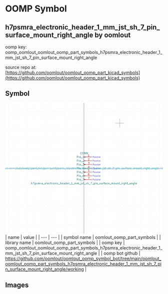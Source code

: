 # OOMP Symbol  
## h7psmra_electronic_header_1_mm_jst_sh_7_pin_surface_mount_right_angle  by oomlout  
  
oomp key: oomp_oomlout_oomlout_oomp_part_symbols_h7psmra_electronic_header_1_mm_jst_sh_7_pin_surface_mount_right_angle  
  
source repo at: [https://github.com/oomlout/oomlout_oomp_part_kicad_symbols](https://github.com/oomlout/oomlout_oomp_part_kicad_symbols)  
## Symbol  
  
[![working.png](working_600.png)](working.png)  
| name | value | 
| --- | --- | 
| symbol name | oomlout_oomp_part_symbols | 
| library name | oomlout_oomp_part_symbols | 
| oomp key | oomp_oomlout_oomlout_oomp_part_symbols_h7psmra_electronic_header_1_mm_jst_sh_7_pin_surface_mount_right_angle | 
| oomp bot github | https://github.com/oomlout/oomlout_oomp_symbol_bot/tree/main/oomlout_oomlout_oomp_part_symbols_h7psmra_electronic_header_1_mm_jst_sh_7_pin_surface_mount_right_angle/working | 
## Images  
